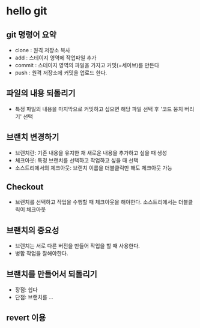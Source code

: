 # hello git

## git 명령어 요약

- clone : 원격 저장소 복사
- add : 스테이지 영역에 작업파일 추가
- commit : 스테이지 영역의 파일을 가지고 커밋(=세이브)를 만든다
- push : 원격 저장소에 커밋을 업로드 한다.

## 파일의 내용 되돌리기

- 특정 파일의 내용을 마지막으로 커밋하고 싶으면 해당 파일 선택 후 '코드 뭉치 버리기' 선택

## 브랜치 변경하기

- 브랜치란: 기존 내용을 유지한 채 새로운 내용을 추가하고 싶을 때 생성
- 체크아웃: 특정 브랜치를 선택하고 작업하고 싶을 때 선택
- 소스트리에서의 체크아웃: 브랜치 이름을 더블클릭만 해도 체크아웃 가능

## Checkout
- 브랜치를 선택하고 작업을 수행할 때 체크아웃을 해야한다. 소스트리에서는 더블클릭이 체크아웃

## 브랜치의 중요성
- 브랜치는 서로 다른 버전을 만들어 작업을 할 때 사용한다.
- 병합 작업을 잘해야한다.

## 브랜치를 만들어서 되돌리기
- 장점: 쉽다
- 단점: 브랜치를 ...

## revert 이용


